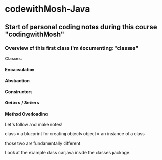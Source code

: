 # codewithMosh-Java

## Start of personal coding notes during this course "codingwithMosh"

### Overview of this first class i'm documenting: "classes" 

Classes:

#### Encapsulation
#### Abstraction
#### Constructors
#### Getters / Setters
#### Method Overloading

Let's follow and make notes! 

class = a blueprint for creating objects
object = an instance of a class

those two are fundamentally different

Look at the example class car.java inside the classes package.








